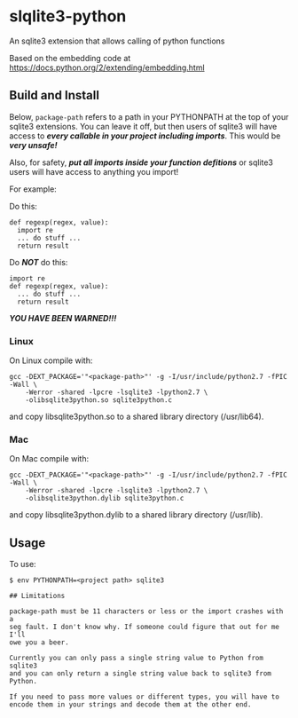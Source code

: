 # slqlite3-python
An sqlite3 extension that allows calling of python functions

Based on the embedding code at
https://docs.python.org/2/extending/embedding.html

## Build and Install

Below, ```package-path``` refers to a path in your PYTHONPATH at the top of
your sqlite3 extensions. You can leave it off, but then users of sqlite3 will
have access to ***every callable in your project including imports***. This
would be ***very unsafe!***

Also, for safety, ***put all imports inside your function defitions*** or
sqlite3 users will have access to anything you import!

For example:

Do this:

```
def regexp(regex, value):
  import re
  ... do stuff ...
  return result
```

Do ***NOT*** do this:

```
import re
def regexp(regex, value):
  ... do stuff ...
  return result
```

***YOU HAVE BEEN WARNED!!!***

### Linux

On Linux compile with:

```
gcc -DEXT_PACKAGE='"<package-path>"' -g -I/usr/include/python2.7 -fPIC -Wall \
    -Werror -shared -lpcre -lsqlite3 -lpython2.7 \
    -olibsqlite3python.so sqlite3python.c
```

and copy libsqlite3python.so to a shared library directory (/usr/lib64).

### Mac

On Mac compile with:

```
gcc -DEXT_PACKAGE='"<package-path>"' -g -I/usr/include/python2.7 -fPIC -Wall \
    -Werror -shared -lpcre -lsqlite3 -lpython2.7 \
    -olibsqlite3python.dylib sqlite3python.c
```

and copy libsqlite3python.dylib to a shared library directory (/usr/lib).

## Usage

To use:

```
$ env PYTHONPATH=<project path> sqlite3

## Limitations

package-path must be 11 characters or less or the import crashes with a
seg fault. I don't know why. If someone could figure that out for me I'll
owe you a beer.

Currently you can only pass a single string value to Python from sqlite3
and you can only return a single string value back to sqlite3 from Python.

If you need to pass more values or different types, you will have to
encode them in your strings and decode them at the other end.

